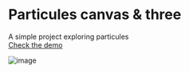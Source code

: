# Particules canvas & three

A simple project exploring particules  
[Check the demo](https://particules-canvas-three.netlify.app)

![image](https://github.com/Vincent-Wirwicki/Particules-canvas-three/assets/98763680/8fa0b918-66bf-4c70-88a5-6a393da93dbd)



